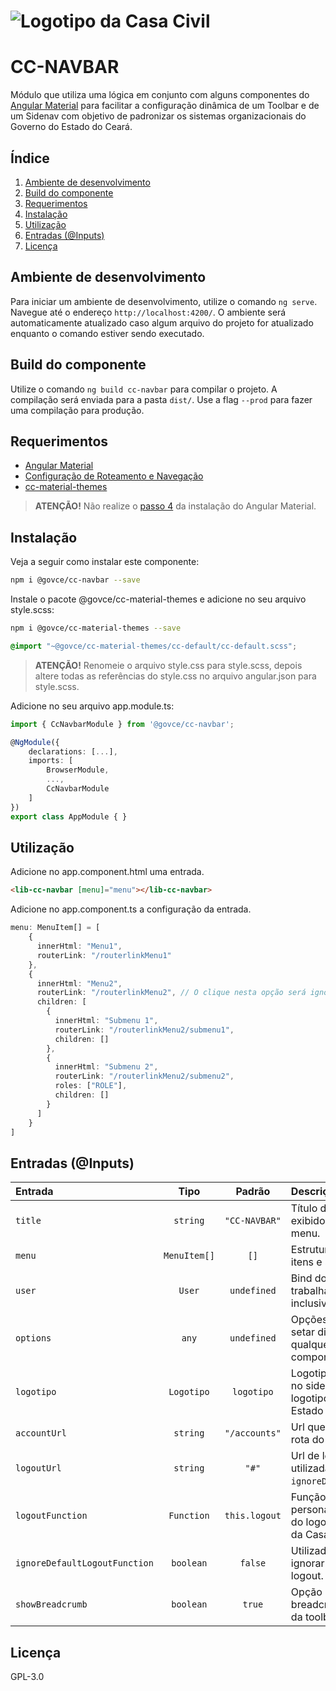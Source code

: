 # ![Logotipo da Casa Civil](https://raw.githubusercontent.com/casacivilce/cc-navbar/master/common/images/logotipo-horizontal-casa-civil-full-cores-gradiente.png)

# CC-NAVBAR
Módulo que utiliza uma lógica em conjunto com alguns componentes do [Angular Material](https://material.angular.io/guide/getting-started) para facilitar a configuração dinâmica de um Toolbar e de um Sidenav com objetivo de padronizar os sistemas organizacionais do Governo do Estado do Ceará.

## Índice
1. [Ambiente de desenvolvimento](#ambiente-de-desenvolvimento)
2. [Build do componente](#build-do-componente)
3. [Requerimentos](#requerimentos)
4. [Instalação](#instalação)
5. [Utilização](#utilização)
6. [Entradas (@Inputs)](#entradas-inputs)
7. [Licença](#licença)

## Ambiente de desenvolvimento
Para iniciar um ambiente de desenvolvimento, utilize o comando `ng serve`. Navegue até o endereço `http://localhost:4200/`. O ambiente será automaticamente atualizado caso algum arquivo do projeto for atualizado enquanto o comando estiver sendo executado.

## Build do componente
Utilize o comando `ng build cc-navbar` para compilar o projeto. A compilação será enviada para a pasta `dist/`. Use a flag `--prod` para fazer uma compilação para produção.

## Requerimentos
* [Angular Material](https://material.angular.io/guide/getting-started)
* [Configuração de Roteamento e Navegação](https://angular.io/guide/router#configuration)
* [cc-material-themes](https://www.npmjs.com/package/@govce/cc-material-themes)

> **ATENÇÃO!** Não realize o [passo 4](https://material.angular.io/guide/getting-started#step-4-include-a-theme) da instalação do Angular Material.

## Instalação 
Veja a seguir como instalar este componente:

```bash
npm i @govce/cc-navbar --save
```

Instale o pacote @govce/cc-material-themes e adicione no seu arquivo style.scss:
```bash
npm i @govce/cc-material-themes --save
```

```scss
@import "~@govce/cc-material-themes/cc-default/cc-default.scss";
```

> **ATENÇÃO!** Renomeie o arquivo style.css para style.scss, depois altere todas as referências do style.css no arquivo angular.json para style.scss.

Adicione no seu arquivo app.module.ts:

```ts
import { CcNavbarModule } from '@govce/cc-navbar';

@NgModule({
    declarations: [...],
    imports: [
        BrowserModule,
        ...,
        CcNavbarModule
    ]
})
export class AppModule { }
```

## Utilização
Adicione no app.component.html uma entrada.
```html
<lib-cc-navbar [menu]="menu"></lib-cc-navbar>
```

Adicione no app.component.ts a configuração da entrada.
```ts
menu: MenuItem[] = [
    {
      innerHtml: "Menu1",
      routerLink: "/routerlinkMenu1"
    },
    {
      innerHtml: "Menu2",
      routerLink: "/routerlinkMenu2", // O clique nesta opção será ignorado
      children: [
        {
          innerHtml: "Submenu 1",
          routerLink: "/routerlinkMenu2/submenu1",
          children: []
        },
        {
          innerHtml: "Submenu 2",
          routerLink: "/routerlinkMenu2/submenu2",
          roles: ["ROLE"],
          children: []
        }
      ]
    }
]
```

## Entradas (@Inputs)
|Entrada|Tipo|Padrão|Descrição|
|:--|:-:|:-:|:--|
|`title`|`string`|`"CC-NAVBAR"`|Título da aplicação que será exibido ao lado do botão do menu.|
|`menu`|`MenuItem[]`|`[]`|Estruturação do menu, seus itens e subitens.|
|`user`|`User`|`undefined`|Bind do usuário para ser trabalhado no sidenav, inclusive suas permissões.|
|`options`|`any`|`undefined`|Opções personalizadas para setar dinâmicamente qualquer configuração deste componente de uma vez.|
|`logotipo`|`Logotipo`|`logotipo`|Logotipo que ficará exibido no sidenav. Por padrão, o logotipo do Governo do Estado do Ceará é ajustado.|
|`accountUrl`|`string`|`"/accounts"`|Url que leva o usuário até a rota do seu perfil.|
|`logoutUrl`|`string`|`"#"`|Url de logout, pode ser utilizada bem com a flag `ignoreDefaultLogoutFunction`.|
|`logoutFunction`|`Function`|`this.logout`|Função que pode ser personalizada para execução do logout. Por padrão, logout da Casa Civil.|
|`ignoreDefaultLogoutFunction`|`boolean`|`false`|Utilizado como flag para ignorar a função padrão de logout.|
|`showBreadcrumb`|`boolean`|`true`|Opção para mostrar ou não o breadcrumb dinâmico abaixo da toolbar|

## Licença
GPL-3.0